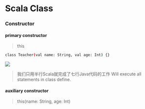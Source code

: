 # Scala Class

### Constructor

#### primary constructor
> this
```bash
class Teacher(val name: String, val age: Int) {}
````
![](https://github.com/Zychaowill/ImgStore/blob/master/Scala/2017-10-10_090911.bmp)
> 我们只用半行Scala就完成了七行Java代码的工作
> Will execute all statements in class define.

#### auxiliary constructor
> this(name: String, age: Int)